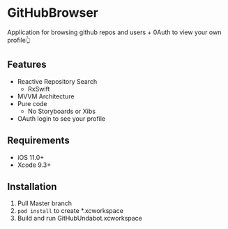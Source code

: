 
# GitHubBrowser

Application for browsing github repos and users + 0Auth to view your own profile👆


## Features

 - Reactive Repository Search
   - RxSwift
 - MVVM Architecture
 - Pure code
	 - No Storyboards or Xibs
 - OAuth login to see your profile

## Requirements

- iOS 11.0+
- Xcode 9.3+


## Installation

 1. Pull Master branch 
 2. `pod install` to create *.xcworkspace
 3. Build and run  GitHubUndabot.xcworkspace

